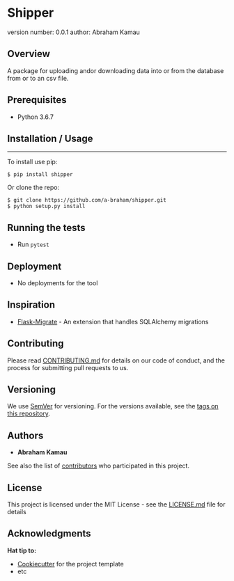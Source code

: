 # Shipper

version number: 0.0.1
author: Abraham Kamau

## Overview

A package for uploading andor downloading data into or from the database from or to an csv file.


## Prerequisites

* Python 3.6.7

## Installation / Usage
--------------------

To install use pip:

    $ pip install shipper


Or clone the repo:

    $ git clone https://github.com/a-braham/shipper.git
    $ python setup.py install


## Running the tests

- Run ``` pytest ```


## Deployment

- No deployments for the tool

## Inspiration

* [Flask-Migrate](https://github.com/miguelgrinberg/Flask-Migrate) - An extension that handles SQLAlchemy migrations

## Contributing

Please read [CONTRIBUTING.md](https://gist.github.com/PurpleBooth/b24679402957c63ec426) for details on our code of conduct, and the process for submitting pull requests to us.

## Versioning

We use [SemVer](http://semver.org/) for versioning. For the versions available, see the [tags on this repository](https://github.com/your/project/tags). 

## Authors

* **Abraham Kamau**

See also the list of [contributors](https://github.com/your/project/contributors) who participated in this project.

## License

This project is licensed under the MIT License - see the [LICENSE.md](LICENSE.md) file for details

## Acknowledgments

**Hat tip to:**
* [Cookiecutter](https://github.com/cookiecutter/cookiecutter) for the project template
* etc
